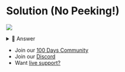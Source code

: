 # Solution (No Peeking!)
![](https://www.youtube.com/watch?v=ICF8b1aL5lM)

<details> <summary> 👀 Answer </summary>

```python
import os, time, random

def add():
  os.system("clear")
  idea = input("Idea > ")
  f = open("my.ideas", "a+")
  f.write(f"{idea}\n")
  f.close()
  time.sleep(1)
  os.system("clear")

def show():
  os.system("clear")
  f = open("my.ideas", "r")
  ideas = f.read().split("\n")
  f.close()
  ideas.remove("")
  idea = random.choice(ideas)
  print(idea)
  time.sleep(2)
  os.system("clear")

while True:
  menu = input("1: Add idea\n2: Show a random idea\n> ")
  if menu == "1":
    add()
  else:
    show()
```

</details>


- Join our [100 Days Community](https://replit.com/100-days-help)
- Join our [Discord](https://replit.com/discord)
- Want [live support?](https://replit.com/replit-101)